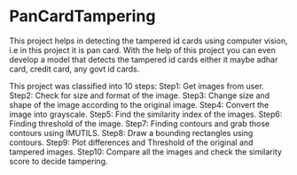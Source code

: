 # PanCardTampering
This project helps in detecting the tampered id cards using computer vision, i.e in this project it is pan card. 
With the help of this project you can even develop a model that detects the tampered id cards either it maybe adhar card, credit card, any govt id cards.

This project was classified into 10 steps:
Step1: Get images from user.
Step2: Check for size and format of the image.
Step3: Change size and shape of the image according to the original image.
Step4: Convert the image into grayscale.
Step5: Find the similarity index of the images.
Step6: Finding threshold of the image.
Step7: Finding contours and grab those contours using IMUTILS.
Step8: Draw a bounding rectangles using contours.
Step9: Plot differences and Threshold of the original and tampered images.
Step10: Compare all the images and check the similarity score to decide tampering.

